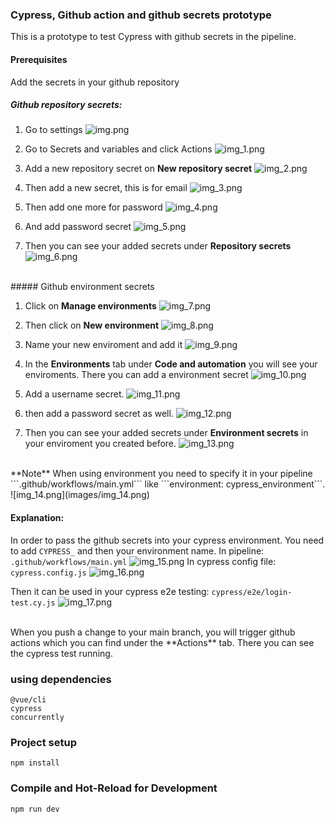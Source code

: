 ### Cypress, Github action and github secrets prototype 

This is a prototype to test Cypress with github secrets in the pipeline.

#### Prerequisites 
Add the secrets in your github repository
##### Github repository secrets:

1. Go to settings
![img.png](images/img.png)


2. Go to Secrets and variables and click Actions
![img_1.png](images/img_1.png)

3. Add a new repository secret on **New repository secret**
![img_2.png](images/img_2.png)


4. Then add a new secret, this is for email
![img_3.png](images/img_3.png)

5. Then add one more for password
![img_4.png](images/img_4.png)


6. And add password secret
![img_5.png](images/img_5.png)

7. Then you can see your added secrets under **Repository secrets**
![img_6.png](images/img_6.png)

<br>
##### Github environment secrets

1. Click on **Manage environments**
![img_7.png](images/img_7.png)

2. Then click on **New environment**
![img_8.png](images/img_8.png)

3. Name your new enviroment and add it
![img_9.png](images/img_9.png)

4.  In the **Environments** tab under **Code and automation** you will see your enviroments. There you can add a environment secret
![img_10.png](images/img_10.png)

5. Add a username secret.
![img_11.png](images/img_11.png)

6. then add a password secret as well. 
![img_12.png](images/img_12.png)

7. Then you can see your added secrets under **Environment secrets** in your enviroment you created before.
![img_13.png](images/img_13.png)

<br>
**Note**
When using environment you need to specify it in your pipeline ```.github/workflows/main.yml``` like ```environment: cypress_environment```.
![img_14.png](images/img_14.png)


#### Explanation: 
In order to pass the github secrets into your cypress environment. You need to add
```CYPRESS_``` and then your environment name.
In pipeline: ```.github/workflows/main.yml```
![img_15.png](img_15.png)
In cypress config file: ```cypress.config.js```
![img_16.png](img_16.png)

Then it can be used in your cypress e2e testing: ```cypress/e2e/login-test.cy.js```
![img_17.png](img_17.png)

<br>
When you push a change to your main branch, you will trigger github actions which you can find under the **Actions** tab. There you can see the cypress test running.

### using dependencies
```
@vue/cli
cypress
concurrently
```

### Project setup
```
npm install
```

### Compile and Hot-Reload for Development

```
npm run dev
```
